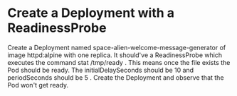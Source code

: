 # Create a Deployment with a ReadinessProbe

Create a Deployment named space-alien-welcome-message-generator of image httpd:alpine with one replica.
It should've a ReadinessProbe which executes the command stat /tmp/ready . This means once the file exists the Pod should be ready.
The initialDelaySeconds should be 10 and periodSeconds should be 5 .
Create the Deployment and observe that the Pod won't get ready.